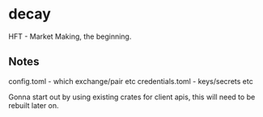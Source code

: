 # decay
HFT - Market Making, the beginning.

## Notes
config.toml - which exchange/pair etc
credentials.toml - keys/secrets etc

Gonna start out by using existing crates for client apis, this will need to be rebuilt later on.